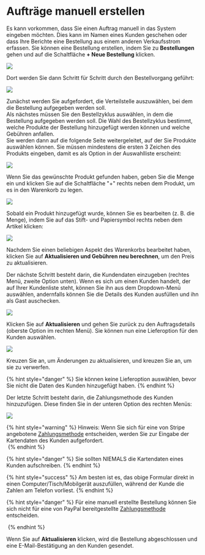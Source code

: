 # Aufträge manuell erstellen

Es kann vorkommen, dass Sie einen Auftrag manuell in das System eingeben möchten. Dies kann im Namen eines Kunden geschehen oder dass Ihre Berichte eine Bestellung aus einem anderen Verkaufsstrom erfassen. Sie können eine Bestellung erstellen, indem Sie zu **Bestellungen** gehen und auf die Schaltfläche **+ Neue Bestellung** klicken.

![](../../.gitbook/assets/manorder1.jpg)

Dort werden Sie dann Schritt für Schritt durch den Bestellvorgang geführt:

![](../../.gitbook/assets/manorder2.jpg)

Zunächst werden Sie aufgefordert, die Verteilstelle auszuwählen, bei dem die Bestellung aufgegeben werden soll.\
Als nächstes müssen Sie den Bestellzyklus auswählen, in dem die Bestellung aufgegeben werden soll. Die Wahl des Bestellzyklus bestimmt, welche Produkte der Bestellung hinzugefügt werden können und welche Gebühren anfallen.\
Sie werden dann auf die folgende Seite weitergeleitet, auf der Sie Produkte auswählen können. Sie müssen mindestens die ersten 3 Zeichen des Produkts eingeben, damit es als Option in der Auswahlliste erscheint:

![](../../.gitbook/assets/manorder3.jpg)

Wenn Sie das gewünschte Produkt gefunden haben, geben Sie die Menge ein und klicken Sie auf die Schaltfläche "+" rechts neben dem Produkt, um es in den Warenkorb zu legen.

![](../../.gitbook/assets/manorder4.jpg)

Sobald ein Produkt hinzugefügt wurde, können Sie es bearbeiten (z. B. die Menge), indem Sie auf das Stift- und Papiersymbol rechts neben dem Artikel klicken:

![](../../.gitbook/assets/manorder5.jpg)

Nachdem Sie einen beliebigen Aspekt des Warenkorbs bearbeitet haben, klicken Sie auf **Aktualisieren und Gebühren neu berechnen**, um den Preis zu aktualisieren.

Der nächste Schritt besteht darin, die Kundendaten einzugeben (rechtes Menü, zweite Option unten). Wenn es sich um einen Kunden handelt, der auf Ihrer Kundenliste steht, können Sie ihn aus dem Dropdown-Menü auswählen, andernfalls können Sie die Details des Kunden ausfüllen und ihn als Gast auschecken.

![](../../.gitbook/assets/manorder6.jpg)

Klicken Sie auf **Aktualisieren** und gehen Sie zurück zu den Auftragsdetails (oberste Option im rechten Menü). Sie können nun eine Lieferoption für den Kunden auswählen.

![](../../.gitbook/assets/manorder7.jpg)

Kreuzen Sie an, um Änderungen zu aktualisieren, und kreuzen Sie an, um sie zu verwerfen.

{% hint style="danger" %}
Sie können keine Lieferoption auswählen, bevor Sie nicht die Daten des Kunden hinzugefügt haben.
{% endhint %}

Der letzte Schritt besteht darin, die Zahlungsmethode des Kunden hinzuzufügen. Diese finden Sie in der unteren Option des rechten Menüs:

![](../../.gitbook/assets/manorder8.jpg)

{% hint style="warning" %}
Hinweis: Wenn Sie sich für eine von Stripe angebotene [Zahlungsmethode](../shopfront/payment-methods.md) entscheiden, werden Sie zur Eingabe der Kartendaten des Kunden aufgefordert.\
&#x20;<img src="../../.gitbook/assets/stripeextra.jpg" alt="" data-size="original"> &#x20;
{% endhint %}

{% hint style="danger" %}
Sie sollten NIEMALS die Kartendaten eines Kunden aufschreiben.
{% endhint %}

{% hint style="success" %}
Am besten ist es, das obige Formular direkt in einen Computer/Tisch/Mobilgerät auszufüllen, während der Kunde die Zahlen am Telefon vorliest.
{% endhint %}

{% hint style="danger" %}
Für eine manuell erstellte Bestellung können Sie sich nicht für eine von PayPal bereitgestellte [Zahlungsmethode](../shopfront/payment-methods.md) entscheiden.

<img src="../../.gitbook/assets/paypalnewpayment (1).jpg" alt="" data-size="original">&#x20;
{% endhint %}

Wenn Sie auf **Aktualisieren** klicken, wird die Bestellung abgeschlossen und eine E-Mail-Bestätigung an den Kunden gesendet.
